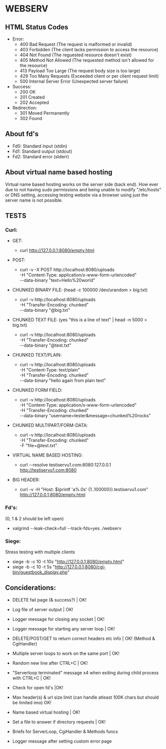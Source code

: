 # WEBSERV

## HTML Status Codes
* Error:
  * 400 Bad Request              (The request is malformed or invalid)
  * 403 Forbidden                (The client lacks permission to access the resource)
  * 404 Not Found                (The reguested resource doesn't exist)
  * 405 Method Not Allowed       (The requested method isn't allowed for the resource)
  * 413 Payload Too Large        (The request body size is too large)
  * 429 Too Many Requests        (Exceeded client or per client request limit)
  * 500 Internal Server Error    (Unexpected server failure)
* Success:
  * 200 OK
  * 201 Created
  * 202 Accepted
* Redirection:
  * 301 Moved Permanently
  * 302 Found

## About fd's
* Fd0: Standard input (stdin)
* Fd1: Standard output (stdout)
* Fd2: Standard error (stderr)

## About virtual name based hosting
Virtual name based hosting works on the server side (back end). How ever due to not having sudo permissions and being unable to modify "/etc/hosts" or DNS setting, accessing testing webstie via a browser using just the server name is not possible.

## TESTS
### Curl:
* GET:
  * curl http://127.0.0.1:8080/empty.html
* POST:
  * curl -v -X POST http://localhost:8080/uploads \
          -H "Content-Type: application/x-www-form-urlencoded" \
          --data-binary "text=Hello%20world"

* CHUNKED BINARY FILE: (head -c 100000 /dev/urandom > big.txt)
  * curl -v http://localhost:8080/uploads \
          -H "Transfer-Encoding: chunked" \
          --data-binary "@big.txt"

* CHUNKED TEXT FILE: (yes "this is a line of text" | head -n 5000 > big.txt)
  * curl -v http://localhost:8080/uploads \
          -H "Transfer-Encoding: chunked" \
          --data-binary "@test.txt"

* CHUNKED TEXT/PLAIN:
  * curl -v http://localhost:8080/uploads \
          -H "Content-Type: text/plain" \
          -H "Transfer-Encoding: chunked" \
          --data-binary "hello again from plain text"

* CHUNKED FORM FIELD:
  * curl -v http://localhost:8080/uploads \
          -H "Content-Type: application/x-www-form-urlencoded" \
          -H "Transfer-Encoding: chunked" \
          --data-binary "username=tester&message=chunked%20rocks"

* CHUNKED MULTIPART/FORM-DATA:
  * curl -v http://localhost:8080/uploads \
          -H "Transfer-Encoding: chunked" \
          -F "file=@test.txt"

* VIRTUAL NAME BASED HOSTING:
  * curl --resolve testiservu1.com:8080:127.0.0.1 http://testiservu1.com:8080

* BIG HEADER:
  * curl -v -H "Host: $(printf 'a%.0s' {1..100000}).testiservu1.com" http://127.0.0.1:8080/empty.html


### Fd's:
(0, 1 & 2 should be left open)
* valgrind --leak-check=full --track-fds=yes ./webserv

### Siege:
Stress testing with multiple clients
* siege -b -c 10 -t 10s "http://127.0.0.1:8080/empty.html"
* siege -b -c 10 -t 5s "http://127.0.0.1:8080/cgi-bin/guestbook_display.php"

## Conciderations:
* DELETE fail page (& success?) | OK!
* Log file of server output | OK!
* Logger message for closing any socket | OK!
* Logger message for starting any server loop | OK!
* DELETE/POST/GET to return correct headers etc info | OK! (Method & CgiHandler)
* Multiple server loops to work on the same port | OK!
* Random new line after CTRL+C | OK!
* "Serverloop terminated" message x4 when exiting during child process with CTRL+C | OK!
* Check for open fd's |OK!
* Max header(s) & url size limit (can handle atleast 100K chars but should be limited imo) OK!
* Name based virtual hosting | OK!
* Set a file to answer if directory requests | OK!

* Briefs for ServerLoop, CgiHandler & Methods funcs
* Logger message after setting custom error page



